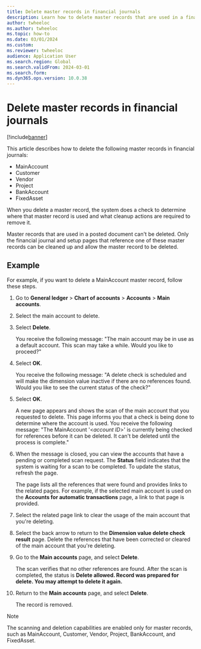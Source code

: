 ```yaml
---
title: Delete master records in financial journals
description: Learn how to delete master records that are used in a financial journal, including examples for deleting a MainAccount master record.
author: twheeloc
ms.author: twheeloc
ms.topic: how-to
ms.date: 03/01/2024
ms.custom: 
ms.reviewer: twheeloc
audience: Application User
ms.search.region: Global
ms.search.validFrom: 2024-03-01
ms.search.form: 
ms.dyn365.ops.version: 10.0.38
---
```


# Delete master records in financial journals

[!include[banner](../includes/banner.md)]

This article describes how to delete the following master records in financial journals:

- MainAccount
- Customer
- Vendor
- Project
- BankAccount
- FixedAsset

When you delete a master record, the system does a check to determine where that master record is used and what cleanup actions are required to remove it.

Master records that are used in a posted document can't be deleted. Only the financial journal and setup pages that reference one of these master records can be cleaned up and allow the master record to be deleted.

## Example

For example, if you want to delete a MainAccount master record, follow these steps.

1. Go to **General ledger** \> **Chart of accounts** \> **Accounts** \> **Main accounts**.
2. Select the main account to delete.
3. Select **Delete**.

    You receive the following message: "The main account may be in use as a default account. This scan may take a while. Would you like to proceed?"

4. Select **OK**.

   You receive the following message: "A delete check is scheduled and will make the dimension value inactive if there are no references found. Would you like to see the current status of the check?"

5. Select **OK**.

    A new page appears and shows the scan of the main account that you requested to delete. This page informs you that a check is being done to determine where the account is used. You receive the following message: "The MainAccount '\<*account ID*\>' is currently being checked for references before it can be deleted. It can't be deleted until the process is complete."

6. When the message is closed, you can view the accounts that have a pending or completed scan request. The **Status** field indicates that the system is waiting for a scan to be completed. To update the status, refresh the page.

    The page lists all the references that were found and provides links to the related pages. For example, if the selected main account is used on the **Accounts for automatic transactions** page, a link to that page is provided.

7. Select the related page link to clear the usage of the main account that you're deleting.
8. Select the back arrow to return to the **Dimension value delete check result** page. Delete the references that have been corrected or cleared of the main account that you're deleting.
9. Go to the **Main accounts** page, and select **Delete**.

    The scan verifies that no other references are found. After the scan is completed, the status is **Delete allowed. Record was prepared for delete. You may attempt to delete it again.**

10. Return to the **Main accounts** page, and select **Delete**.

    The record is removed.

> [!NOTE]
> The scanning and deletion capabilities are enabled only for master records, such as MainAccount, Customer, Vendor, Project, BankAccount, and FixedAsset.

